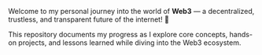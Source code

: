 
Welcome to my personal journey into the world of **Web3** — a decentralized, trustless, and transparent future of the internet! 🚀

This repository documents my progress as I explore core concepts, hands-on projects, and lessons learned while diving into the Web3 ecosystem.
